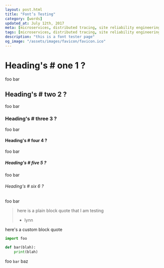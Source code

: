 ```yaml
---
layout: post.html
title: "Font’s Testing"
category: [words]
updated_at: July 12th, 2017
meta: [microservices, distributed tracing, site reliability engineering]
tags: [microservices, distributed tracing, site reliability engineering]
description: "this is a font tester page"
og_image: "/assets/images/favicon/favicon.ico"
---
```


# Heading's # one 1 ?

foo bar

## Heading's # two 2 ?

foo bar

### Heading's # three 3 ?

foo bar

#### Heading's # four 4 ?

foo bar

##### Heading's # five 5 ?

foo bar

###### Heading's # six 6 ?

foo bar

> here is a plain block quote
> that I am testing
>   - lynn


<div class="blockquote-highlight"><p>here's a custom block quote</p></div>


```python
import foo

def bar(blah):
    print(blah)
```

foo `bar` baz
